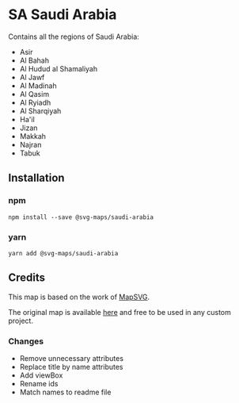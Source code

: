 # SA Saudi Arabia

Contains all the regions of Saudi Arabia:
* Asir
* Al Bahah
* Al Hudud al Shamaliyah
* Al Jawf
* Al Madinah
* Al Qasim
* Al Ryiadh
* Al Sharqiyah
* Ha'il
* Jizan
* Makkah
* Najran
* Tabuk

## Installation

### npm

`npm install --save @svg-maps/saudi-arabia`

### yarn

`yarn add @svg-maps/saudi-arabia`

## Credits

This map is based on the work of [MapSVG](https://mapsvg.com).

The original map is available [here](https://mapsvg.com/maps/saudi-arabia) and free to be used in any custom project.

### Changes

* Remove unnecessary attributes
* Replace title by name attributes
* Add viewBox
* Rename ids
* Match names to readme file
